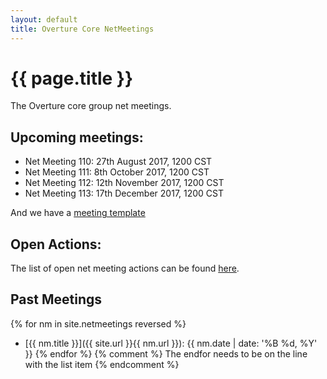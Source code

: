 ```yaml
---
layout: default
title: Overture Core NetMeetings
---
```


# {{ page.title }}

The Overture core group net meetings. 

## Upcoming meetings:

* Net Meeting 110: 27th August 2017, 1200 CST
* Net Meeting 111: 8th October 2017, 1200 CST
* Net Meeting 112: 12th November 2017, 1200 CST
* Net Meeting 113: 17th December 2017, 1200 CST

And we have a [meeting template](template.html)

## Open Actions:

The list of open net meeting actions can be found [here](https://github.com/overturetool/overturetool.github.io/issues?q=is%3Aopen+is%3Aissue+label%3A%22action+net-meeting%22).

## Past Meetings

{% for nm in site.netmeetings reversed %}
* [{{ nm.title }}]({{ site.url }}{{ nm.url }}): {{ nm.date | date: '%B %d, %Y' }} {% endfor %}
{% comment %} The endfor needs to be on the line with the list item {% endcomment %}


